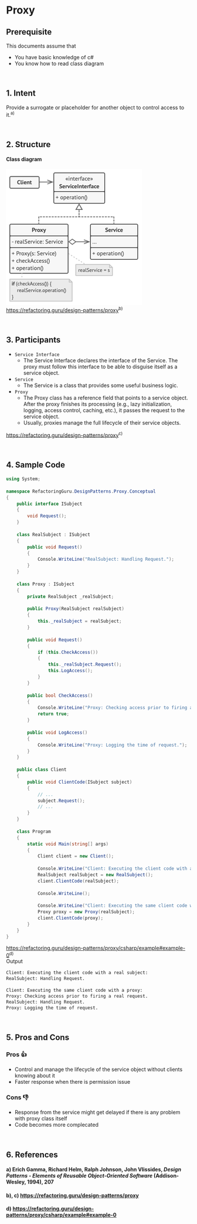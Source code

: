 # Proxy

## Prerequisite

This documents assume that
 - You have basic knowledge of c#
 - You know how to read class diagram

&nbsp;
## 1. Intent

Provide a surrogate or placeholder for another object to control access to it.<sup>a)</sup>

&nbsp;
## 2. Structure
#### Class diagram
![Proxy_diagram](./images/Diagram_Proxy.png "Proxy")\
https://refactoring.guru/design-patterns/proxy<sup>b)</sup>


&nbsp;
## 3. Participants
- `Service Interface`
    - The Service Interface declares the interface of the Service. The proxy must follow this interface to be able to disguise itself as a service object.
- `Service`
    - The Service is a class that provides some useful business logic.
- `Proxy`
    - The Proxy class has a reference field that points to a service object. After the proxy finishes its processing (e.g., lazy initialization, logging, access control, caching, etc.), it passes the request to the service object.
    - Usually, proxies manage the full lifecycle of their service objects.

https://refactoring.guru/design-patterns/proxy<sup>c)</sup>

&nbsp;
## 4. Sample Code 
```c#
using System;

namespace RefactoringGuru.DesignPatterns.Proxy.Conceptual
{
    public interface ISubject
    {
        void Request();
    }
    
    class RealSubject : ISubject
    {
        public void Request()
        {
            Console.WriteLine("RealSubject: Handling Request.");
        }
    }
    
    class Proxy : ISubject
    {
        private RealSubject _realSubject;
        
        public Proxy(RealSubject realSubject)
        {
            this._realSubject = realSubject;
        }
        
        public void Request()
        {
            if (this.CheckAccess())
            {
                this._realSubject.Request();
                this.LogAccess();
            }
        }
        
        public bool CheckAccess()
        {
            Console.WriteLine("Proxy: Checking access prior to firing a real request.");
            return true;
        }
        
        public void LogAccess()
        {
            Console.WriteLine("Proxy: Logging the time of request.");
        }
    }
    
    public class Client
    {
        public void ClientCode(ISubject subject)
        {
            // ...
            subject.Request();
            // ...
        }
    }
    
    class Program
    {
        static void Main(string[] args)
        {
            Client client = new Client();
            
            Console.WriteLine("Client: Executing the client code with a real subject:");
            RealSubject realSubject = new RealSubject();
            client.ClientCode(realSubject);

            Console.WriteLine();

            Console.WriteLine("Client: Executing the same client code with a proxy:");
            Proxy proxy = new Proxy(realSubject);
            client.ClientCode(proxy);
        }
    }
}
```
https://refactoring.guru/design-patterns/proxy/csharp/example#example-0<sup>d)</sup>\
Output
```
Client: Executing the client code with a real subject:
RealSubject: Handling Request.

Client: Executing the same client code with a proxy:
Proxy: Checking access prior to firing a real request.
RealSubject: Handling Request.
Proxy: Logging the time of request.
```

&nbsp;
## 5. Pros and Cons
### Pros 👍
- Control and manage the lifecycle of the service object without clients knowing about it
- Faster response when there is permission issue

### Cons 👎
- Response from the service might get delayed if there is any problem with proxy class itself
- Code becomes more complecated

&nbsp;
## 6. References
#### a) Erich Gamma, Richard Helm, Ralph Johnson, John Vlissides, _Design Patterns - Elements of Reusable Object-Oriented Software_ (Addison-Wesley, 1994), 207
#### b), c) https://refactoring.guru/design-patterns/proxy
#### d) https://refactoring.guru/design-patterns/proxy/csharp/example#example-0

